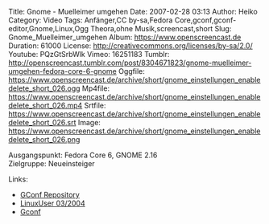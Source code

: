Title: Gnome - Muelleimer umgehen
Date: 2007-02-28 03:13
Author: Heiko
Category: Video
Tags: Anfänger,CC by-sa,Fedora Core,gconf,gconf-editor,Gnome,Linux,Ogg Theora,ohne Musik,screencast,short
Slug: Gnome_Muelleimer_umgehen
Album: https://www.openscreencast.de
Duration: 61000
License: http://creativecommons.org/licenses/by-sa/2.0/
Youtube: PQzGtSrbWlk
Vimeo: 16251183
Tumblr: http://openscreencast.tumblr.com/post/8304671823/gnome-muelleimer-umgehen-fedora-core-6-gnome
Oggfile: https://www.openscreencast.de/archive/short/gnome_einstellungen_enabledelete_short_026.ogg
Mp4file: https://www.openscreencast.de/archive/short/gnome_einstellungen_enabledelete_short_026.mp4
Srtfile: https://www.openscreencast.de/archive/short/gnome_einstellungen_enabledelete_short_026.srt
Image: https://www.openscreencast.de/archive/short/gnome_einstellungen_enabledelete_short_026.png

Ausgangspunkt: Fedora Core 6, GNOME 2.16  
Zielgruppe: Neueinsteiger  

Links:

  * [GConf Repository](http://www.gnome.org/learn/admin-guide/latest/gconf-24.html)
  * [LinuxUser 03/2004](http://www.linux-user.de/ausgabe/2004/03/028-gconf/index.html)
  * [Gconf](http://en.wikipedia.org/wiki/Gconf)


